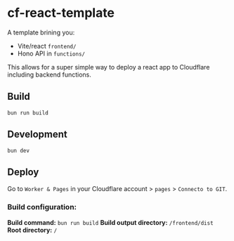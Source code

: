 # cf-react-template

A template brining you:

- Vite/react `frontend/`
- Hono API in `functions/`

This allows for a super simple way to deploy a react app to Cloudflare
including backend functions.

## Build

```
bun run build
```

## Development

```
bun dev
```

## Deploy

Go to `Worker & Pages` in your Cloudflare account > `pages` > `Connecto to GIT`.

### Build configuration:

**Build command:** `bun run build`
**Build output directory:** `/frontend/dist`
**Root directory:** `/`
